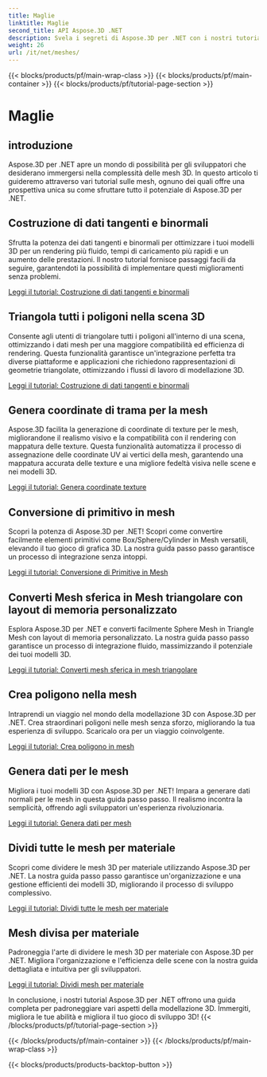```yaml
---
title: Maglie
linktitle: Maglie
second_title: API Aspose.3D .NET
description: Svela i segreti di Aspose.3D per .NET con i nostri tutorial completi. Ottimizza i modelli 3D, converti le primitive in mesh e migliora la grafica senza sforzo.
weight: 26
url: /it/net/meshes/
---
```


{{< blocks/products/pf/main-wrap-class >}}
{{< blocks/products/pf/main-container >}}
{{< blocks/products/pf/tutorial-page-section >}}

# Maglie

## introduzione

Aspose.3D per .NET apre un mondo di possibilità per gli sviluppatori che desiderano immergersi nella complessità delle mesh 3D. In questo articolo ti guideremo attraverso vari tutorial sulle mesh, ognuno dei quali offre una prospettiva unica su come sfruttare tutto il potenziale di Aspose.3D per .NET.

## Costruzione di dati tangenti e binormali

Sfrutta la potenza dei dati tangenti e binormali per ottimizzare i tuoi modelli 3D per un rendering più fluido, tempi di caricamento più rapidi e un aumento delle prestazioni. Il nostro tutorial fornisce passaggi facili da seguire, garantendoti la possibilità di implementare questi miglioramenti senza problemi.

[Leggi il tutorial: Costruzione di dati tangenti e binormali](./build-tangent-binormal-data/)

## Triangola tutti i poligoni nella scena 3D

Consente agli utenti di triangolare tutti i poligoni all'interno di una scena, ottimizzando i dati mesh per una maggiore compatibilità ed efficienza di rendering. Questa funzionalità garantisce un'integrazione perfetta tra diverse piattaforme e applicazioni che richiedono rappresentazioni di geometrie triangolate, ottimizzando i flussi di lavoro di modellazione 3D.

[Leggi il tutorial: Costruzione di dati tangenti e binormali](./convert-polygons-to-triangles/)

 
## Genera coordinate di trama per la mesh

Aspose.3D facilita la generazione di coordinate di texture per le mesh, migliorandone il realismo visivo e la compatibilità con il rendering con mappatura delle texture. Questa funzionalità automatizza il processo di assegnazione delle coordinate UV ai vertici della mesh, garantendo una mappatura accurata delle texture e una migliore fedeltà visiva nelle scene e nei modelli 3D.

[Leggi il tutorial: Genera coordinate texture](./generate-uv-coordinates/)


## Conversione di primitivo in mesh

Scopri la potenza di Aspose.3D per .NET! Scopri come convertire facilmente elementi primitivi come Box/Sphere/Cylinder in Mesh versatili, elevando il tuo gioco di grafica 3D. La nostra guida passo passo garantisce un processo di integrazione senza intoppi.

[Leggi il tutorial: Conversione di Primitive in Mesh](./convert-primitive-to-mesh/)


## Converti Mesh sferica in Mesh triangolare con layout di memoria personalizzato

Esplora Aspose.3D per .NET e converti facilmente Sphere Mesh in Triangle Mesh con layout di memoria personalizzato. La nostra guida passo passo garantisce un processo di integrazione fluido, massimizzando il potenziale dei tuoi modelli 3D.

[Leggi il tutorial: Converti mesh sferica in mesh triangolare](./convert-sphere-mesh-triangle-memory-layout/)

## Crea poligono nella mesh

Intraprendi un viaggio nel mondo della modellazione 3D con Aspose.3D per .NET. Crea straordinari poligoni nelle mesh senza sforzo, migliorando la tua esperienza di sviluppo. Scaricalo ora per un viaggio coinvolgente.

[Leggi il tutorial: Crea poligono in mesh](./create-polygon-in-mesh/)

## Genera dati per le mesh

Migliora i tuoi modelli 3D con Aspose.3D per .NET! Impara a generare dati normali per le mesh in questa guida passo passo. Il realismo incontra la semplicità, offrendo agli sviluppatori un'esperienza rivoluzionaria.

[Leggi il tutorial: Genera dati per mesh](./generate-data-for-meshes/)

## Dividi tutte le mesh per materiale

Scopri come dividere le mesh 3D per materiale utilizzando Aspose.3D per .NET. La nostra guida passo passo garantisce un'organizzazione e una gestione efficienti dei modelli 3D, migliorando il processo di sviluppo complessivo.

[Leggi il tutorial: Dividi tutte le mesh per materiale](./split-all-meshes-by-material/)

## Mesh divisa per materiale

Padroneggia l'arte di dividere le mesh 3D per materiale con Aspose.3D per .NET. Migliora l'organizzazione e l'efficienza delle scene con la nostra guida dettagliata e intuitiva per gli sviluppatori.

[Leggi il tutorial: Dividi mesh per materiale](./split-mesh-by-material/)

In conclusione, i nostri tutorial Aspose.3D per .NET offrono una guida completa per padroneggiare vari aspetti della modellazione 3D. Immergiti, migliora le tue abilità e migliora il tuo gioco di sviluppo 3D!
{{< /blocks/products/pf/tutorial-page-section >}}

{{< /blocks/products/pf/main-container >}}
{{< /blocks/products/pf/main-wrap-class >}}

{{< blocks/products/products-backtop-button >}}
